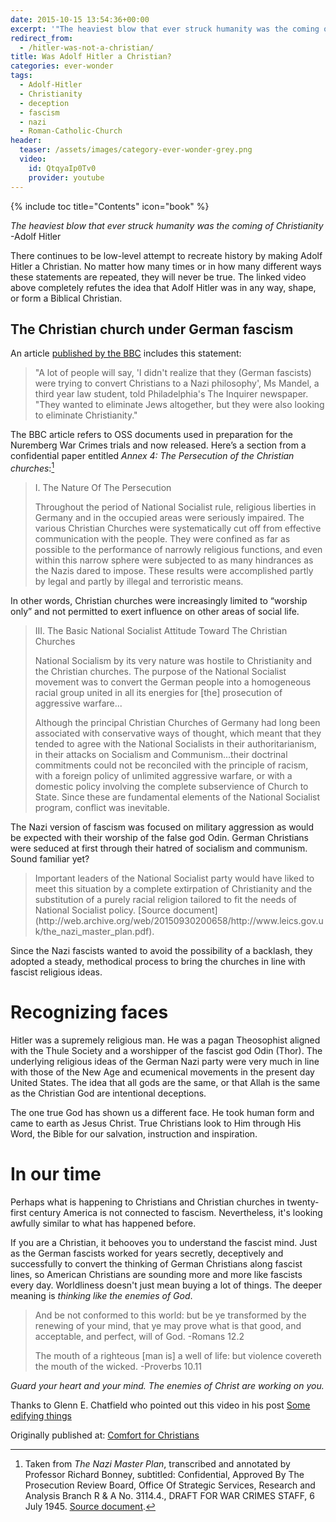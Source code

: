 ```yaml
---
date: 2015-10-15 13:54:36+00:00
excerpt: '"The heaviest blow that ever struck humanity was the coming of Christianity" -Adolf Hitler'
redirect_from:
  - /hitler-was-not-a-christian/
title: Was Adolf Hitler a Christian?
categories: ever-wonder
tags:
  - Adolf-Hitler
  - Christianity
  - deception
  - fascism
  - nazi
  - Roman-Catholic-Church
header:
  teaser: /assets/images/category-ever-wonder-grey.png
  video:
    id: QtqyaIp0Tv0
    provider: youtube
---
```

{% include toc title="Contents" icon="book" %}


_The heaviest blow that ever struck humanity was the coming of Christianity_ -Adolf Hitler

There continues to be low-level attempt to recreate history by making Adolf Hitler a Christian.  No matter how many times or in how many different ways these statements are repeated, they will never be true.  The linked video above completely refutes the idea that Adolf Hitler was in any way, shape, or form a Biblical Christian.









## The Christian church under German fascism



An article [published by the BBC](http://news.bbc.co.uk/2/hi/americas/1753469.stm) includes this statement:



<blockquote>
  "A lot of people will say, 'I didn't realize that they (German fascists) were trying to convert Christians to a Nazi philosophy', Ms Mandel, a third year law student, told Philadelphia's The Inquirer newspaper.  "They wanted to eliminate Jews altogether, but they were also looking to eliminate Christianity."
</blockquote>



The BBC article refers to OSS documents used in preparation for the Nuremberg War Crimes trials and now released.  Here’s a section from a confidential paper entitled _Annex 4: The Persecution of the Christian churches_:[^b1c7f332]

[^b1c7f332]: Taken from _The Nazi Master Plan_, transcribed and annotated by Professor Richard Bonney, subtitled: Confidential, Approved By The Prosecution Review Board, Office Of Strategic Services, Research and Analysis Branch R & A No. 3114.4., DRAFT FOR WAR CRIMES STAFF,  6 July 1945.  [Source document](http://web.archive.org/web/20150930200658/http://www.leics.gov.uk/the_nazi_master_plan.pdf).



<blockquote>
  I. The Nature Of The Persecution
  
  Throughout  the  period  of  National  Socialist  rule,  religious  liberties  in Germany  and  in  the  occupied  areas  were  seriously  impaired.  The various  Christian  Churches  were  systematically  cut  off  from  effective communication with the people. They were confined as far as possible to  the  performance  of  narrowly  religious  functions,  and  even  within this narrow sphere were subjected to as many hindrances as the Nazis dared to impose. These results were accomplished partly by legal and partly by illegal and terroristic means.
</blockquote>



In other words, Christian churches were increasingly limited to “worship only” and not permitted to exert influence on other areas of social life.



<blockquote>
  III. The  Basic  National  Socialist  Attitude  Toward The Christian Churches
  
  National Socialism by its very nature was hostile to Christianity and the Christian  churches.  The  purpose  of  the  National  Socialist  movement was  to  convert  the German  people  into  a  homogeneous  racial  group united  in  all  its  energies  for [the] prosecution  of  aggressive  warfare...
  
  Although  the  principal  Christian  Churches  of  Germany  had  long  been associated  with  conservative  ways  of  thought,  which  meant  that  they tended  to  agree  with  the  National  Socialists  in  their  authoritarianism, in  their  attacks  on  Socialism  and  Communism...their doctrinal commitments could not be reconciled  with  the  principle  of  racism,  with  a  foreign  policy  of unlimited  aggressive  warfare,  or  with  a  domestic  policy  involving  the complete subservience of Church to State. Since these are fundamental elements of the National Socialist program, conflict was inevitable.
</blockquote>



The Nazi version of fascism was focused on military aggression as would be expected with their worship of the false god Odin.  German Christians were seduced at first through their hatred of socialism and communism. Sound familiar yet?



<blockquote>
  Important  leaders  of  the  National  Socialist  party  would  have  liked  to meet  this  situation  by  a  complete  extirpation  of  Christianity  and  the substitution  of  a  purely  racial  religion  tailored  to  fit  the  needs  of National  Socialist  policy.  [Source document](http://web.archive.org/web/20150930200658/http://www.leics.gov.uk/the_nazi_master_plan.pdf).
</blockquote>



Since the Nazi fascists wanted to avoid the possibility of a backlash, they adopted a steady, methodical process to bring the churches in line with fascist religious ideas.



# Recognizing faces



Hitler was a supremely religious man.  He was a pagan Theosophist aligned with the Thule Society and a worshipper of the fascist god Odin (Thor).  The underlying religious ideas of the German Nazi party were very much in line with those of the New Age and ecumenical movements in the present day United States.  The idea that all gods are the same, or that Allah is the same as the Christian God are intentional deceptions.

The one true God has shown us a different face.  He took human form and came to earth as Jesus Christ.  True Christians look to Him through His Word, the Bible for our salvation, instruction and inspiration.



# In our time



Perhaps what is happening to Christians and Christian churches in twenty-first century America is not connected to fascism.  Nevertheless, it's looking awfully similar to what has happened before.

If you are a Christian, it behooves you to understand the fascist mind.  Just as the German fascists worked for years secretly, deceptively and successfully to convert the thinking of German Christians along fascist lines, so American Christians are sounding more and more like fascists every day.  Worldliness doesn't just mean buying a lot of things.  The deeper meaning is _thinking like the enemies of God_.



<blockquote>
  And be not conformed to this world: but be ye transformed by the renewing of your mind, that ye may prove what is that good, and acceptable, and perfect, will of God. -Romans 12.2
  
  The mouth of a righteous [man is] a well of life: but violence covereth the mouth of the wicked. -Proverbs 10.11
</blockquote>



_Guard your heart and your mind.  The enemies of Christ are working on you._

Thanks to Glenn E. Chatfield who pointed out this video in his post [Some edifying things](http://watchmansbagpipes.blogspot.com/2014/08/some-edifying-things.html)





<div>Originally published at: <a href='http://www.alecsatin.com/'>Comfort for Christians</a></div>
